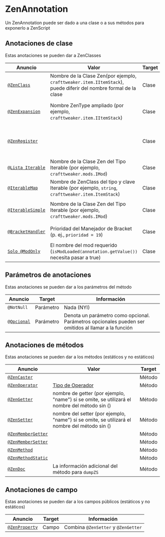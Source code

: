 # ZenAnnotation

Un ZenAnnotation puede ser dado a una clase o a sus métodos para exponerlo a ZenScript

## Anotaciones de clase

Estas anotaciones se pueden dar a ZenClasses

| Anuncio                                                                  | Valor                                                                                                            | Target | Información                                                                                     |
| ------------------------------------------------------------------------ | ---------------------------------------------------------------------------------------------------------------- | ------ | ----------------------------------------------------------------------------------------------- |
| [`@ZenClass`](/Dev_Area/ZenAnnotations/Annotation_ZenClass/)             | Nombre de la Clase Zen(por ejemplo, `crafttweaker.item.IItemStack`), puede diferir del nombre formal de la clase | Clase  | El nombre debe ser único                                                                        |
| [`@ZenExpansion`](/Dev_Area/ZenAnnotations/Annotation_ZenExpansion/)     | Nombre ZenType ampliado (por ejemplo, `crafttweaker.item.IItemStack`)                                            | Clase  | El nombre debe existir ya (no puedes extender algo inexistente)                                 |
| [`@ZenRegister`](/Dev_Area/ZenAnnotations/Annotation_ZenRegister/)       |                                                                                                                  | Clase  | Utilizado para registrar automáticamente la clase o expansión                                   |
| [`@Lista Iterable`](/Dev_Area/ZenAnnotations/Annotation_Iterable/)       | Nombre de la Clase Zen del Tipo Iterable (por ejemplo, `crafttweaker.mods.IMod`)                                 | Clase  | La clase debe ser asignable a `Iterable<Type>`                                            |
| [`@IterableMap`](/Dev_Area/ZenAnnotations/Annotation_Iterable/)          | Nombre de ZenClass del tipo y clave Iterable (por ejemplo, `string`, `crafttweaker.item.ItemStack`)              | Clase  | La clase debe ser asignable a `Lista<Type>`                                               |
| [`@IterableSimple`](/Dev_Area/ZenAnnotations/Annotation_Iterable/)       | Nombre de la Clase Zen del Tipo Iterable (por ejemplo, `crafttweaker.mods.IMod`)                                 | Clase  | La clase debe ser asignable a `Mapa<KeyType, ValueType>`                                  |
| [`@BracketHandler`](/Dev_Area/ZenAnnotations/Annotation_BracketHandler/) | Prioridad del Manejador de Bracket (p. ej., `prioridad = 19`)                                                    | Clase  | La clase debe ser asignable a `IBracketHandler`                                                 |
| [`Solo @ModOnly`](/Dev_Area/ZenAnnotations/Annotation_ModOnly/)          | El nombre del mod requerido (`isModLoaded(annotation.getValue())` necesita pasar a true)                         | Clase  | Utilizado en combinación con [`@ZenRegister`](/Dev_Area/ZenAnnotations/Annotation_ZenRegister/) |

## Parámetros de anotaciones

Estas anotaciones se pueden dar a los parámetros del método

| Anuncio                                                      | Target    | Información                                                                                         |
| ------------------------------------------------------------ | --------- | --------------------------------------------------------------------------------------------------- |
| `@NotNull`                                                   | Parámetro | Nada (NYI)                                                                                          |
| [`@Opcional`](/Dev_Area/ZenAnnotations/Annotation_Optional/) | Parámetro | Denota un parámetro como opcional. Parámetros opcionales pueden ser omitidos al llamar a la función |

## Anotaciones de métodos

Estas anotaciones se pueden dar a los métodos (estáticos y no estáticos)

| Anuncio                                                                    | Valor                                                                                         | Target |
| -------------------------------------------------------------------------- | --------------------------------------------------------------------------------------------- | ------ |
| [`@ZenCaster`](/Dev_Area/ZenAnnotations/Annotation_ZenCaster/)             |                                                                                               | Método |
| [`@ZenOperator`](/Dev_Area/ZenAnnotations/Annotation_ZenOperator/)         | [Tipo de Operador](/Dev_Area/ZenOperators/)                                                   | Método |
| [`@ZenGetter`](/Dev_Area/ZenAnnotations/ZenMembers/)                       | nombre de getter (por ejemplo, "name") si se omite, se utilizará el nombre del método sin ()  | Método |
| [`@ZenSetter`](/Dev_Area/ZenAnnotations/ZenMembers/)                       | nombre del setter (por ejemplo, "name") si se omite, se utilizará el nombre del método sin () | Método |
| [`@ZenMemberGetter`](/Dev_Area/ZenAnnotations/ZenMembers/)                 |                                                                                               | Método |
| [`@ZenMemberSetter`](/Dev_Area/ZenAnnotations/ZenMembers/)                 |                                                                                               | Método |
| [`@ZenMethod`](/Dev_Area/ZenAnnotations/Annotation_ZenMethod/)             |                                                                                               | Método |
| [`@ZenMethodStatic`](/Dev_Area/ZenAnnotations/Annotation_ZenMethodStatic/) |                                                                                               | Método |
| [`@ZenDoc`](/Dev_Area/ZenAnnotations/Annotation_ZenDoc/)                   | La información adicional del método para `dumpZS`                                             | Método |

## Anotaciones de campo

Estas anotaciones se pueden dar a los campos públicos (estáticos y no estáticos)

| Anuncio                                                | Target | Información                         |
| ------------------------------------------------------ | ------ | ----------------------------------- |
| [`@ZenProperty`](/Dev_Area/ZenAnnotations/ZenMembers/) | Campo  | Combina `@ZenSetter` y `@ZenGetter` |